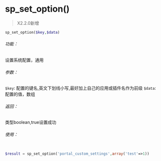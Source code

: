 # sp_set_option()



> X2.2.0新增

```php
sp_set_option($key,$data)
```

###### 功能：
设置系统配置，通用

###### 参数：

`$key`: 配置的键名,英文下划线小写,最好加上自己的应用或插件名作为前级
`$data`:配置的值，数组

###### 返回：
类型boolean,true设置成功


###### 使用：

```php

$result = sp_set_option('portal_custom_settings',array('test'=>1))

```


